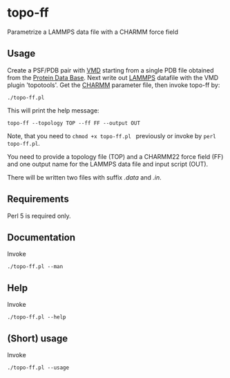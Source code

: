 # topo-ff
Parametrize a LAMMPS data file with a CHARMM force field

## Usage

Create a PSF/PDB pair with [VMD](www.ks.uiuc.edu/Research/vmd/)
starting from a single PDB file obtained from the [Protein Data Base](http://www.pdb.org). 
Next write out [LAMMPS](http://www.lammps.sandia.gov) 
datafile with the VMD plugin  'topotools'. 
Get the [CHARMM](http://mackerell.umaryland.edu/charmm_ff.shtml) parameter file, 
then invoke topo-ff by:

```
./topo-ff.pl
```

This will print the help message:
```
topo-ff --topology TOP --ff FF --output OUT
```

Note, that you need to 
```chmod +x topo-ff.pl ```
previously or invoke by
``` perl topo-ff.pl ```.

You need to provide a topology file (TOP) and a
CHARMM22 force field (FF) and one output name for
the LAMMPS data file and input script (OUT).

There will be written two files with suffix *.data*
and *.in*.

## Requirements
Perl 5 is required only.

## Documentation
Invoke
```
./topo-ff.pl --man
```

## Help
Invoke
```
./topo-ff.pl --help
```

## (Short) usage
Invoke
```
./topo-ff.pl --usage
```

